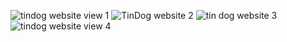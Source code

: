 ![tindog website view 1](https://user-images.githubusercontent.com/86163674/136507499-d8ca8d8e-215f-4bd4-83ab-63f305a3be46.PNG)
![TinDog website 2](https://user-images.githubusercontent.com/86163674/136507514-f2de4a2e-a165-44a1-bca1-57deaabff1e2.PNG)
![tin dog website 3](https://user-images.githubusercontent.com/86163674/136507522-fe3b8045-c009-40e8-aca9-7e3b4679d2d0.PNG)
![tindog website view 4](https://user-images.githubusercontent.com/86163674/136507680-0d3d4a47-d9fb-4b19-837c-30095742cde4.PNG)
